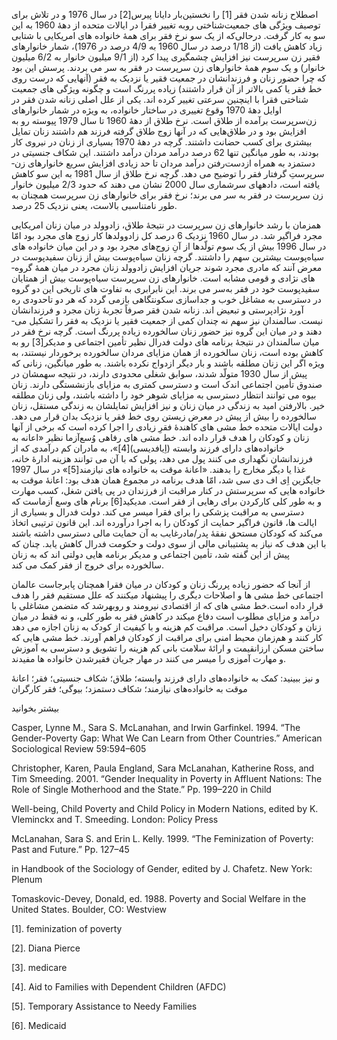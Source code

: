   اصطلاح زنانه­ شدن فقر [1] را نخستین‌بار دایانا پیرس[2] در سال 1976 و در تلاش برای توصیف ویژگی ­های جمعیت‌شناختی روبه­ تغییر فقرا در ایالات متحده از دهۀ 1960 به این سو به کار گرفت. درحالی‌که از یک سو نرخ فقر برای همۀ خانواده­ های امریکایی با شتابی زیاد کاهش یافت (از 1/18 درصد در سال 1960 به 4/9 درصد در 1976)، شمار خانوارهای فقیر زن­ سرپرست نیز افزایش چشمگیری پیدا کرد (از 9/1 میلیون خانوار به 6/2 میلیون خانوار) و یک­ سوم همۀ خانوار­های زن­ سرپرست در فقر به سر می­ بردند. پرسش این بود که چرا حضور زنان و فرزندانشان در جمعیت فقیر یا نزدیک به فقر (آنهایی که درست روی خط فقر یا کمی بالاتر از آن قرار داشتند) زیاده پررنگ است و چگونه ویژگی ­های جمعیت ­شناختی فقرا با اینچنین سرعتی تغییر کرده­ اند. یکی از علل اصلی زنانه­ شدن فقر در اوایل دهۀ 1970 وقوع تغییری در ساختار خانواده، به ویژه در شمار خانوارهای زن‌سرپرست برآمده از طلاق است. نرخ طلاق از دهۀ 1960 تا سال 1979 پیوسته رو به افزایش بود و در طلاق‌هایی که در آنها زوج طلاق­ گرفته فرزند هم داشتند زنان تمایل بیشتری برای کسب حضانت داشتند. گرچه در دهۀ 1970 بسیاری از زنان در نیروی کار بودند، به طور میانگین تنها 62 درصد درآمد مردان درآمد داشتند. این شکاف جنسیتی در دستمزد به همراه ازدست‌رفتن درآمد مردان تا حد زیادی افزایش سریع خانوارهای زن­ سرپرستِ گرفتار فقر را توضیح می­ دهد. گرچه نرخ طلاق از سال 1981 به این سو کاهش یافته است، داده­های سرشماری سال 2000 نشان می­ دهند که حدود 2/3 میلیون خانوار زن­ سرپرست در فقر به­ سر می­ برند؛ نرخ فقر برای خانوارهای زن ­سرپرست همچنان به طور نامتناسبی بالاست، یعنی نزدیک 25 درصد.

همزمان با رشد خانوارهای زن­ سرپرست در نتیجۀ طلاق،­ زادوولد در میان زنان امریکایی مجرد فراگیر شد. در سال 1960 نزدیک 6 درصد کل زادوولدها کار زوج­ های مجرد بود امّا در سال 1996 بیش از یک­ سوم تولّدها از آنِ زوج‌های مجرد بود و در این میان خانواده ­های سیاه‌پوست بیشترین سهم را داشتند. گرچه زنان سیاه‌پوست بیش از زنان سفیدپوست در معرض آنند که مادری مجرد­ شوند جریان افزایش زادوولد زنان مجرد در میان همۀ گروه­ های نژادی و قومی مشابه است. خانوارهای زن­ سرپرست سیاه‌پوست بیش از همتایان سفیدپوست خود در فقر به‌سر می­ برند. این نابرابری به تفاوت­ های تاریخی این دو گروه در دسترسی به مشاغل خوب و جداسازی سکونت­گاهی بازمی­ ‌گردد که هر دو تاحدودی ره آورد نژادپرستی و تبعیض ­اند. زنانه ­شدن فقر صرفاً تجربۀ زنان مجرد و فرزندانشان نیست. سالمندان نیز سهم نه­ چندان کمی از جمعیت فقیر یا نزدیک به فقر را تشکیل می­ دهند و در میان این گروه نیز حضور زنان سالخورده زیاده پررنگ است. گرچه نرخ فقر در میان سالمندان در نتیجۀ برنامه­ های دولت فدرال نظیر تأمین اجتماعی و مدیکر[3] رو به کاهش بوده است، زنان سالخورده از همان مزایای مردان سالخورده برخوردار نیستند، به ویژه اگر این زنان مطلقه باشند و بار دیگر ازدواج نکرده باشند. به طور میانگین، زنانی که پیش از سال 1930 متولّد شدند، سوابق شغلی محدودی دارند، در نتیجه سهم­شان در صندوق تأمین اجتماعی اندک است و دسترسی کمتری به مزایای بازنشستگی دارند. زنان بیوه می­ توانند انتظار دسترسی به مزایای شوهر خود را داشته باشند، ولی زنان مطلقه خیر. بالارفتن امید به زندگی در میان زنان و نیز افزایش تمایل­شان به زندگی مستقل، زنان سالخورده را بیش از پیش در معرض زیستن روی خط فقر یا نزدیک بدان قرار می ­دهد. دولت ایالات متحده خط­­ مشی ­های کاهندۀ فقرِ زیادی را اجرا کرده است که برخی از آنها زنان و کودکان را هدف قرار داده­ اند. خط­ مشی ­های رفاهی وُسع‌­آزما نظیر «اعانه به خانواده­‌های دارای فرزند وابسته (اِی­اف­دی­سی)[4]»، به مادران کم ­درآمدی که از فرزندانشان نگهداری می­ کنند پول می ­دهد، پولی که با آن می ­توانند هزینه ادارۀ خانه، غذا یا دیگر مخارج را بدهند. «اعانۀ موقت به خانواده­ های نیازمند[5]» در سال 1997 جایگزین اِی­ اف­ دی­ سی شد، امّا هدف برنامه در مجموع همان هدف بود: اعانۀ موقت به خانواده ‌هایی که سرپرستش در کنار مراقبت از فرزندان در پی یافتن شغل، کسب مهارت و به طور کلی کارکردن برای رهایی از فقر است. مدیکید[6] برنام ه­ای وسع­ آزماست که دسترسی به مراقبت پزشکی را برای فقرا میسر می­ کند. دولت فدرال و بسیاری از ایالت­ ها، قانون فراگیر حمایت از کودکان را به اجرا درآورده ­اند. این قانون ترتیبی اتخاذ می‌کند که کودکان مستحق نفقۀ پدر/مادرغایب به آن حمایت مالی دسترسی داشته با­شند با این هدف که نیاز به پشتیبانی مالی از سوی دولت و حکومت فدرال کاهش یابد. چنان­ که پیش از این گفته شد، تأمین اجتماعی و مدیکر برنامه­ هایی دولتی­ اند که به زنان سالخورده برای خروج از فقر کمک می ­کند.

از آنجا که حضور زیاده ­پررنگ زنان و کودکان در میان فقرا همچنان پابرجاست عالمان اجتماعی خط­ مشی ­ها و اصلاحات دیگری را پیشنهاد می­کنند که علل مستقیم فقر را هدف قرار داده است.خط مشی های که از اقتصادی نیرومند و روبه­رشد که متضمن مشاغلی با درآمد و مزایای مطلوب است دفاع می­کند در کاهش فقر به طور کلی، و نه فقط در میان زنان و کودکان دخیل است. مراقبت کم­ هزینه و با کیفیت از کودک به زنان اجازه می­ دهد کار کنند و هم‌زمان محیط امنی برای مراقبت از کودکان فراهم آورند. خط­ مشی­ هایی که ساختن مسکن­ ارزان­قیمت و ارائۀ سلامت­ بانی کم­ هزینه را تشویق و دسترسی به آموزش و مهارت ­آموزی را میسر می ­کنند در مهار جریان فقیرشدن خانواده­ ها مفیدند.

  


و نیز ببینید: کمک به خانواده‌های دارای فرزند وابسته؛ طلاق؛ شکاف جنسیتی؛ فقر؛ اعانۀ موقت به خانواده‌های نیازمند؛ شکاف دستمزد؛ بیوگی؛ فقر کارگران

  


بیشتر بخوانید

  


Casper, Lynne M., Sara S. McLanahan, and Irwin Garfinkel. 1994. “The Gender-Poverty Gap: What We Can Learn from Other Countries.” American Sociological Review 59:594–605

Christopher, Karen, Paula England, Sara McLanahan, Katherine Ross, and Tim Smeeding. 2001. “Gender Inequality in Poverty in Affluent Nations: The Role of Single Motherhood and the State.” Pp. 199–220 in Child

 Well-being, Child Poverty and Child Policy in Modern Nations, edited by K. Vleminckx and T. Smeeding. London: Policy Press

McLanahan, Sara S. and Erin L. Kelly. 1999. “The Feminization of Poverty: Past and Future.” Pp. 127–45

 in Handbook of the Sociology of Gender, edited by J. Chafetz. New York: Plenum

Tomaskovic-Devey, Donald, ed. 1988. Poverty and Social Welfare in the United States. Boulder, CO: Westview

  


 

 [1]. feminization of poverty

 [2]. Diana Pierce

[3]. medicare

[4]. Aid to Families with Dependent Children (AFDC)

[5]. Temporary Assistance to Needy Families

[6]. Medicaid

  


 

  


  


 